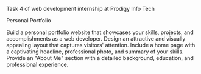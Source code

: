 Task 4 of web development internship at Prodigy Info Tech

Personal Portfolio

Build a personal portfolio website that showcases your skills, projects, and accomplishments as a web developer. Design an attractive and visually appealing layout
that captures visitors' attention. Include a home page with a captivating headline, professional photo, and summary of your skills. Provide an "About Me" section 
with a detailed background, education, and professional experience. 




